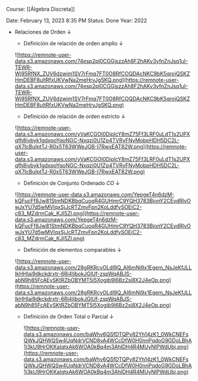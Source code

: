 Course: [[Álgebra Discreta]]

Date: February 13, 2023 8:35 PM
Status: Done
Year: 2022

- Relaciones de Orden ↓
    - Definición de relación de orden amplio ↓
    
    ![https://remnote-user-data.s3.amazonaws.com/74esp2pl0CGGjszzAh8F2hAKv3yfnZnJsq1uI-TEWR-Wj95RfNX_ZUV6dzwim1SV7rFmq7FT0O8RfCOQDAcNKC9bK5qrojQSKZHmDEBF8ultRfxUKVwNa2meHrvJgSKQ.png](https://remnote-user-data.s3.amazonaws.com/74esp2pl0CGGjszzAh8F2hAKv3yfnZnJsq1uI-TEWR-Wj95RfNX_ZUV6dzwim1SV7rFmq7FT0O8RfCOQDAcNKC9bK5qrojQSKZHmDEBF8ultRfxUKVwNa2meHrvJgSKQ.png)
    
    - Definición de relación de orden estricto ↓
    
    ![https://remnote-user-data.s3.amazonaws.com/yVaKCGOI0DipIcY8mZ75Ff3LRF0uLdT1s2UPXqfh8jvbyk1gdxpoYqoNGC-Nxqzi0U1Zp4TVRyFNyMobpHDH5DC2L-qX7IcBuIptTJ-R0x5T63WWeJGB-I7RwxEAT82W.png](https://remnote-user-data.s3.amazonaws.com/yVaKCGOI0DipIcY8mZ75Ff3LRF0uLdT1s2UPXqfh8jvbyk1gdxpoYqoNGC-Nxqzi0U1Zp4TVRyFNyMobpHDH5DC2L-qX7IcBuIptTJ-R0x5T63WWeJGB-I7RwxEAT82W.png)
    
    - Definición de Conjunto Ordenado $CO$ ↓
    
    ![https://remnote-user-data.s3.amazonaws.com/YepgeT4n6dzM-kQFucFf8Jw81StmNDKBbqCuoqR4GUHmrC9YQH3783BjonY2CEvdRlvOwJxYU7d5wMVIqxSjJcRTZmvFpn2KoLddfySOEiC2-c83_MZdrmCak_KJlSZl.png](https://remnote-user-data.s3.amazonaws.com/YepgeT4n6dzM-kQFucFf8Jw81StmNDKBbqCuoqR4GUHmrC9YQH3783BjonY2CEvdRlvOwJxYU7d5wMVIqxSjJcRTZmvFpn2KoLddfySOEiC2-c83_MZdrmCak_KJlSZl.png)
    
    - Definición de elementos comparables ↓
    
    ![https://remnote-user-data.s3.amazonaws.com/28gRKRcyOLdl9Q_AI6mNi9x1Egem_NsJeKfJLLIkHHIai9dkckdrxtr-6Ri4IibokJGlUf-zspWqABJS-abN9h85FcAEySKtRZbOBYMT5l5Xogib9I6Bz2si8X2J4eOp.png](https://remnote-user-data.s3.amazonaws.com/28gRKRcyOLdl9Q_AI6mNi9x1Egem_NsJeKfJLLIkHHIai9dkckdrxtr-6Ri4IibokJGlUf-zspWqABJS-abN9h85FcAEySKtRZbOBYMT5l5Xogib9I6Bz2si8X2J4eOp.png)
    
    - Definición de Orden Total o Parcial ↓
        
        ![https://remnote-user-data.s3.amazonaws.com/baWhv6QSfDTQPy82Yh14zK1_0WkCNEFsQWkJQHWQSw4UqNdrVCND8vA4WCcDfW0H0nnPqdoG9GDoLBhA1j3kU9HrOKKaIqtxAk6WOA0kBq4m3AhlDH4R4MUyNlPWdUbj.png](https://remnote-user-data.s3.amazonaws.com/baWhv6QSfDTQPy82Yh14zK1_0WkCNEFsQWkJQHWQSw4UqNdrVCND8vA4WCcDfW0H0nnPqdoG9GDoLBhA1j3kU9HrOKKaIqtxAk6WOA0kBq4m3AhlDH4R4MUyNlPWdUbj.png)